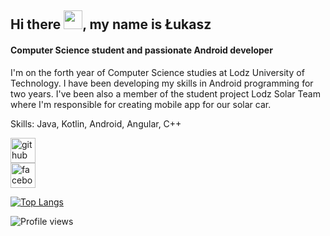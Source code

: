 ## Hi there  <img src="https://raw.githubusercontent.com/MartinHeinz/MartinHeinz/master/wave.gif" width="30px">, my name is Łukasz
#### Computer Science student and passionate Android developer
I'm on the forth year of Computer Science studies at Lodz University of Technology. I have been developing my skills in Android programming for two years. I've been also a member of the student project Lodz Solar Team where I'm responsible for creating mobile app for our solar car.

Skills: Java, Kotlin, Android, Angular, C++


[<img src='https://cdn.jsdelivr.net/npm/simple-icons@3.0.1/icons/github.svg' alt='github' height='40'>](https://github.com/lukawitek000)  
[<img src='https://cdn.jsdelivr.net/npm/simple-icons@3.0.1/icons/facebook.svg' alt='facebook' height='40'>](https://www.facebook.com/100003079823963)  

[![Top Langs](https://github-readme-stats.vercel.app/api/top-langs/?username=lukawitek000)](https://github.com/anuraghazra/github-readme-stats)

![Profile views](https://gpvc.arturio.dev/lukawitek000)  

<!--
**lukawitek000/lukawitek000** is a ✨ _special_ ✨ repository because its `README.md` (this file) appears on your GitHub profile.

Here are some ideas to get you started:

- 🔭 I’m currently working on ...
- 🌱 I’m currently learning ...
- 👯 I’m looking to collaborate on ...
- 🤔 I’m looking for help with ...
- 💬 Ask me about ...
- 📫 How to reach me: ...
- 😄 Pronouns: ...
- ⚡ Fun fact: ...
-->
